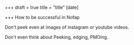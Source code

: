 +++
draft = true
title = "title"
[date]

+++
How to be successful in Nofap

Don't peek even at images of instagram or youtube videos. 

Don't even think about Peeking, edging, PMOing.

